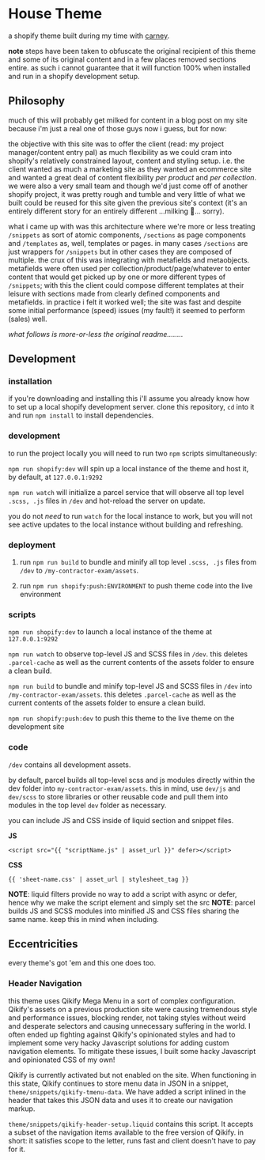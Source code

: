 # House Theme

a shopify theme built during my time with [carney](https://carney.co/).

**note** steps have been taken to obfuscate the original recipient of this theme and some of its original content and in a few places removed sections entire. as such i cannot guarantee that it will function 100% when installed and run in a shopify development setup.

## Philosophy

much of this will probably get milked for content in a blog post on my site because i'm just a real one of those guys now i guess, but for now:

the objective with this site was to offer the client (read: my project manager/content entry pal) as much flexibility as we could cram into shopify's relatively constrained layout, content and styling setup. i.e. the client wanted as much a marketing site as they wanted an ecommerce site and wanted a great deal of content flexibility _per product_ and _per collection_. we were also a very small team and though we'd just come off of another shopify project, it was pretty rough and tumble and very little of what we built could be reused for this site given the previous site's context (it's an entirely different story for an entirely different ...milking 🤮... sorry).

what i came up with was this architecture where we're more or less treating `/snippets` as sort of atomic components, `/sections` as page components and `/templates` as, well, templates or pages. in many cases `/sections` are just wrappers for `/snippets` but in other cases they are composed of multiple. the crux of this was integrating with metafields and metaobjects. metafields were often used per collection/product/page/whatever to enter content that would get picked up by one or more different types of `/snippets`; with this the client could compose different templates at their leisure with sections made from clearly defined components and metafields. in practice i felt it worked well; the site was fast and despite some initial performance (speed) issues (my fault!) it seemed to perform (sales) well.

_what follows is more-or-less the original readme........_

## Development

### installation

if you're downloading and installing this i'll assume you already know how to set up a local shopify development server. clone this repository, `cd` into it and run `npm install` to install dependencies.

### development

to run the project locally you will need to run two `npm` scripts simultaneously:

`npm run shopify:dev` will spin up a local instance of the theme and host it, by default, at `127.0.0.1:9292`

`npm run watch` will initialize a parcel service that will observe all top level `.scss, .js` files in `/dev` and hot-reload the server on update.

you do not _need_ to run `watch` for the local instance to work, but you will not see active updates to the local instance without building and refreshing.

### deployment

1. run `npm run build` to bundle and minify all top level `.scss, .js` files from `/dev` to `/my-contractor-exam/assets`.

2. run `npm run shopify:push:ENVIRONMENT` to push theme code into the live environment

### scripts

`npm run shopify:dev` to launch a local instance of the theme at `127.0.0.1:9292`

`npm run watch` to observe top-level JS and SCSS files in `/dev`. this deletes `.parcel-cache` as well as the current contents of the assets folder to ensure a clean build.

`npm run build` to bundle and minify top-level JS and SCSS files in `/dev` into `/my-contractor-exam/assets`. this deletes `.parcel-cache` as well as the current contents of the assets folder to ensure a clean build.

`npm run shopify:push:dev` to push this theme to the live theme on the development site

### code

`/dev` contains all development assets.

by default, parcel builds all top-level scss and js modules directly within the dev folder into `my-contractor-exam/assets`. this in mind, use `dev/js` and `dev/scss` to store libraries or other reusable code and pull them into modules in the top level `dev` folder as necessary.

you can include JS and CSS inside of liquid section and snippet files.

**JS**

```
<script src="{{ "scriptName.js" | asset_url }}" defer></script>
```

**CSS**

```
{{ 'sheet-name.css' | asset_url | stylesheet_tag }}
```

**NOTE**: liquid filters provide no way to add a script with async or defer, hence why we make the script element and simply set the src
**NOTE**: parcel builds JS and SCSS modules into minified JS and CSS files sharing the same name. keep this in mind when including.

## Eccentricities

every theme's got 'em and this one does too.

### Header Navigation

this theme uses Qikify Mega Menu in a sort of complex configuration. Qikify's assets on a previous production site were causing tremendous style and performance issues, blocking render, not taking styles without weird and desperate selectors and causing unnecessary suffering in the world. I often ended up fighting against Qikify's opinionated styles and had to implement some very hacky Javascript solutions for adding custom navigation elements. To mitigate these issues, I built some hacky Javascript and opinionated CSS of my own!

Qikify is currently activated but not enabled on the site. When functioning in this state, Qikify continues to store menu data in JSON in a snippet, `theme/snippets/qikify-tmenu-data`. We have added a script inlined in the header that takes this JSON data and uses it to create our navigation markup.

`theme/snippets/qikify-header-setup.liquid` contains this script. It accepts a subset of the navigation items available to the free version of Qikify. in short: it satisfies scope to the letter, runs fast and client doesn't have to pay for it.
